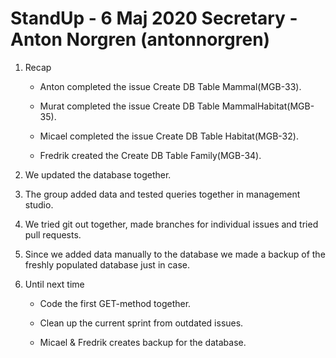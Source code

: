 #  StandUp - 6 Maj 2020          Secretary - Anton Norgren (antonnorgren)

1. Recap

   * Anton completed the issue Create DB Table Mammal(MGB-33).

   * Murat completed the issue Create DB Table MammalHabitat(MGB-35).

   * Micael completed the issue Create DB Table Habitat(MGB-32).

   * Fredrik created the Create DB Table Family(MGB-34).

2. We updated the database together. 

3. The group added data and tested queries together in management studio.

4. We tried git out together, made branches for individual issues and tried pull requests. 

5. Since we added data manually to the database we made a backup of the freshly populated database just in case.

6. Until next time

   * Code the first GET-method together. 

   * Clean up the current sprint from outdated issues. 

   * Micael & Fredrik creates backup for the database. 
